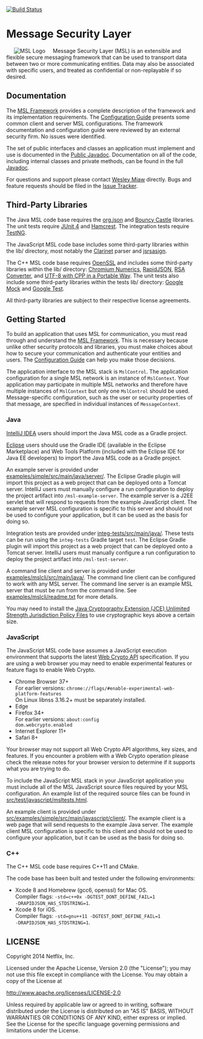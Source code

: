 [![Build Status](https://travis-ci.org/Netflix/msl.svg?branch=master)](https://travis-ci.org/Netflix/msl)

# Message Security Layer

<img src="https://github.com/Netflix/msl/raw/gh-pages/images/msl-logo.gif" alt="MSL Logo" align="left" hspace="20" vspace="0"/>
Message Security Layer (MSL) is an extensible and flexible secure messaging framework that can be used to transport data between two or more communicating entities. Data may also be associated with specific users, and treated as confidential or non-replayable if so desired.

<br clear="all"/>

## Documentation

The [MSL Framework](https://github.com/Netflix/msl/wiki/) provides a complete description of the framework and its implementation requirements. The [Configuration Guide](https://github.com/Netflix/msl/wiki/Configuration-Guide) presents some common client and server MSL configurations. The framework documentation and configuration guide were reviewed by an external security firm. No issues were identified.

The set of public interfaces and classes an application must implement and use is documented in the [Public Javadoc](http://netflix.github.com/msl/javadoc-public/). Documentation on all of the code, including internal classes and private methods, can be found in the full [Javadoc](http://netflix.github.com/msl/javadoc/).

For questions and support please contact [Wesley Miaw](mailto:wmiaw@netflix.com) directly. Bugs and feature requests should be filed in the [Issue Tracker](https://github.com/Netflix/msl/issues/).

## Third-Party Libraries

The Java MSL code base requires the [org.json](http://www.json.org/java/) and [Bouncy Castle](http://www.bouncycastle.org) libraries. The unit tests require [JUnit 4](http://junit.org) and [Hamcrest](http://hamcrest.org). The integration tests require [TestNG](http://testng.org).

The JavaScript MSL code base includes some third-party libraries within the lib/ directory, most notably the [Clarinet](https://github.com/dscape/clarinet) parser and [jsrsasign](http://kjur.github.io/jsrsasign/).

The C++ MSL code base requires [OpenSSL](https://www.openssl.org) and includes some third-party libraries within the lib/ directory: [Chromium Numerics](https://chromium.googlesource.com/chromium/src/base/+/master/numerics/), [RapidJSON](http://rapidjson.org), [RSA Converter](https://rsaconverter.sourceforge.io), and [UTF-8 with CPP in a Portable Way](https://github.com/nemtrif/utfcpp). The unit tests also include some third-party libraries within the tests lib/ directory: [Google Mock](https://github.com/google/googlemock) and [Google Test](https://github.com/google/googletest).

All third-party libraries are subject to their respective license agreements.

## Getting Started

To build an application that uses MSL for communication, you must read through and understand the [MSL Framework](https://github.com/Netflix/msl/wiki/). This is necessary because unlike other security protocols and libraries, you must make choices about how to secure your communication and authenticate your entities and users. The [Configuration Guide](https://github.com/Netflix/msl/wiki/Configuration-Guide) can help you make those decisions.

The application interface to the MSL stack is <code>MslControl</code>. The application configuration for a single MSL network is an instance of <code>MslContext</code>. Your application may participate in multiple MSL networks and therefore have multiple instances of <code>MslContext</code> but only one <code>MslControl</code> should be used. Message-specific configuration, such as the user or security properties of that message, are specified in individual instances of <code>MessageContext</code>.

### Java

[IntelliJ IDEA](http://www.jetbrains.com/idea/) users should import the Java MSL code as a Gradle project.

[Eclipse](http://www.eclipse.org) users should use the Gradle IDE (available in the Eclipse Marketplace) and Web Tools Platform (included with the Eclipse IDE for Java EE developers) to import the Java MSL code as a Gradle project.

An example server is provided under [examples/simple/src/main/java/server/](examples/simple/src/main/java/server/). The Eclipse Gradle plugin will import this project as a web project that can be deployed onto a Tomcat server. IntelliJ users must manually configure a run configuration to deploy the project artifact into `/msl-example-server`. The example server is a J2EE servlet that will respond to requests from the example JavaScript client. The example server MSL configuration is specific to this server and should not be used to configure your application, but it can be used as the basis for doing so.

Integration tests are provided under [integ-tests/src/main/java/](integ-tests/src/main/java/). These tests can be run using the `integ-tests` Gradle target `test`. The Eclipse Gradle plugin will import this project as a web project that can be deployed onto a Tomcat server. IntelliJ users must manually configure a run configuration to deploy the project artifact into `/msl-test-server`.

A command line client and server is provided under [examples/mslcli/src/main/java/](examples/mslcli/src/main/java/). The command line client can be configured to work with any MSL server. The command line server is an example MSL server that must be run from the command line. See [examples/mslcli/readme.txt](examples/mslcli/readme.txt) for more details.

You may need to install the [Java Cryptography Extension (JCE) Unlimited Strength Jurisdiction Policy Files](http://www.oracle.com/technetwork/java/javase/downloads/) to use cryptographic keys above a certain size.

### JavaScript

The JavaScript MSL code base assumes a JavaScript execution environment that supports the latest [Web Crypto API](http://www.w3.org/TR/WebCryptoAPI/) specification. If you are using a web browser you may need to enable experimental features or feature flags to enable Web Crypto.

- Chrome Browser 37\+  
For earlier versions: <code>chrome://flags/#enable-experimental-web-platform-features</code>  
On Linux libnss 3.16.2\+ must be separately installed.
- Edge
- Firefox 34\+  
For earlier versions: <code>about:config dom.webcrypto.enabled</code>
- Internet Explorer 11\+  
- Safari 8\+

Your browser may not support all Web Crypto API algorithms, key sizes, and features. If you encounter a problem with a Web Crypto operation please check the release notes for your browser version to determine if it supports what you are trying to do.

To include the JavaScript MSL stack in your JavaScript application you must include all of the MSL JavaScript source files required by your MSL configuration. An example list of the required source files can be found in [src/test/javascript/msltests.html](src/test/javascript/msltests.html).

An example client is provided under [src/examples/simple/src/main/javascript/client/](src/examples/simple/src/main/javascript/client/). The example client is a web page that will send requests to the example Java server. The example client MSL configuration is specific to this client and should not be used to configure your application, but it can be used as the basis for doing so.

### C++

The C++ MSL code base requires C++11 and CMake.

The code base has been built and tested under the following environments:

- Xcode 8 and Homebrew (gcc6, openssl) for Mac OS.  
Compiler flags: <code>\-std=c\+\+0x \-DGTEST_DONT_DEFINE_FAIL=1 \-DRAPIDJSON_HAS_STDSTRING=1</code>.
- Xcode 8 for iOS.  
Compiler flags: <code>\-std=gnu\+\+11 \-DGTEST_DONT_DEFINE_FAIL=1 \-DRAPIDJSON_HAS_STDSTRING=1</code>.

## LICENSE

Copyright 2014 Netflix, Inc.

Licensed under the Apache License, Version 2.0 (the "License");
you may not use this file except in compliance with the License.
You may obtain a copy of the License at

<http://www.apache.org/licenses/LICENSE-2.0>

Unless required by applicable law or agreed to in writing, software
distributed under the License is distributed on an "AS IS" BASIS,
WITHOUT WARRANTIES OR CONDITIONS OF ANY KIND, either express or implied.
See the License for the specific language governing permissions and
limitations under the License.
